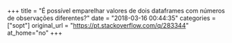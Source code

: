 +++
title = "É possível emparelhar valores de dois dataframes com números de observações diferentes?"
date = "2018-03-16 00:44:35"
categories = ["sopt"]
original_url = "https://pt.stackoverflow.com/q/283344"
at_home="no"
+++

